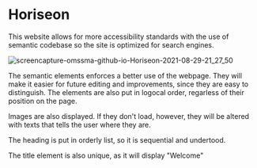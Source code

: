 # Horiseon

This website allows for more accessibility standards with the use of semantic codebase so the site is optimized for search engines.

![screencapture-omssma-github-io-Horiseon-2021-08-29-21_27_50](https://user-images.githubusercontent.com/89227607/131273556-285db72b-39ad-4e0b-81fe-af9e50fd3063.png)

The semantic elements enforces a better use of the webpage. They will make it easier for future editing and improvements, since they are easy to distinguish. The elements are also put in logocal order, regarless of their position on the page.

Images are also displayed. If they don't load, however, they will be altered with texts that tells the user where they are.

The heading is put in orderly list, so it is sequential and undertood.

The title element is also unique, as it will display "Welcome"
